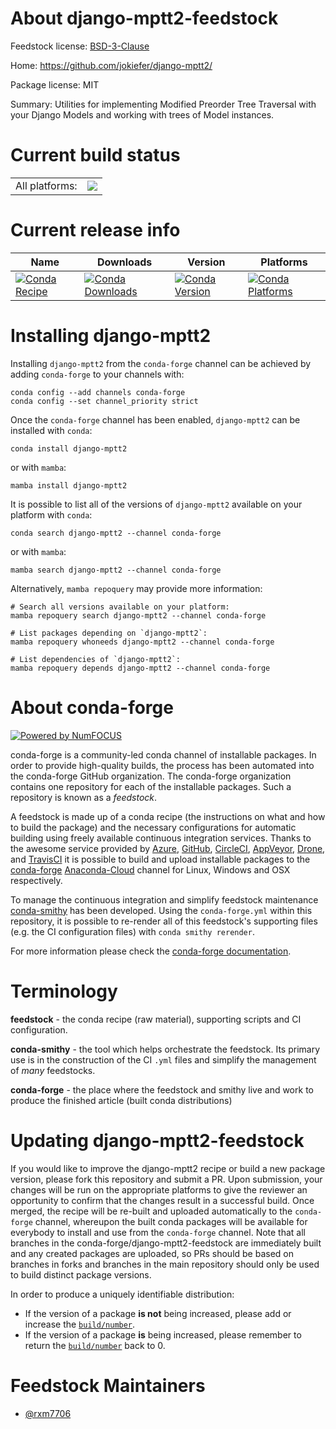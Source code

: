 About django-mptt2-feedstock
============================

Feedstock license: [BSD-3-Clause](https://github.com/conda-forge/django-mptt2-feedstock/blob/main/LICENSE.txt)

Home: https://github.com/jokiefer/django-mptt2/

Package license: MIT

Summary: Utilities for implementing Modified Preorder Tree Traversal with your Django Models and working with trees of Model instances.

Current build status
====================


<table><tr><td>All platforms:</td>
    <td>
      <a href="https://dev.azure.com/conda-forge/feedstock-builds/_build/latest?definitionId=20504&branchName=main">
        <img src="https://dev.azure.com/conda-forge/feedstock-builds/_apis/build/status/django-mptt2-feedstock?branchName=main">
      </a>
    </td>
  </tr>
</table>

Current release info
====================

| Name | Downloads | Version | Platforms |
| --- | --- | --- | --- |
| [![Conda Recipe](https://img.shields.io/badge/recipe-django--mptt2-green.svg)](https://anaconda.org/conda-forge/django-mptt2) | [![Conda Downloads](https://img.shields.io/conda/dn/conda-forge/django-mptt2.svg)](https://anaconda.org/conda-forge/django-mptt2) | [![Conda Version](https://img.shields.io/conda/vn/conda-forge/django-mptt2.svg)](https://anaconda.org/conda-forge/django-mptt2) | [![Conda Platforms](https://img.shields.io/conda/pn/conda-forge/django-mptt2.svg)](https://anaconda.org/conda-forge/django-mptt2) |

Installing django-mptt2
=======================

Installing `django-mptt2` from the `conda-forge` channel can be achieved by adding `conda-forge` to your channels with:

```
conda config --add channels conda-forge
conda config --set channel_priority strict
```

Once the `conda-forge` channel has been enabled, `django-mptt2` can be installed with `conda`:

```
conda install django-mptt2
```

or with `mamba`:

```
mamba install django-mptt2
```

It is possible to list all of the versions of `django-mptt2` available on your platform with `conda`:

```
conda search django-mptt2 --channel conda-forge
```

or with `mamba`:

```
mamba search django-mptt2 --channel conda-forge
```

Alternatively, `mamba repoquery` may provide more information:

```
# Search all versions available on your platform:
mamba repoquery search django-mptt2 --channel conda-forge

# List packages depending on `django-mptt2`:
mamba repoquery whoneeds django-mptt2 --channel conda-forge

# List dependencies of `django-mptt2`:
mamba repoquery depends django-mptt2 --channel conda-forge
```


About conda-forge
=================

[![Powered by
NumFOCUS](https://img.shields.io/badge/powered%20by-NumFOCUS-orange.svg?style=flat&colorA=E1523D&colorB=007D8A)](https://numfocus.org)

conda-forge is a community-led conda channel of installable packages.
In order to provide high-quality builds, the process has been automated into the
conda-forge GitHub organization. The conda-forge organization contains one repository
for each of the installable packages. Such a repository is known as a *feedstock*.

A feedstock is made up of a conda recipe (the instructions on what and how to build
the package) and the necessary configurations for automatic building using freely
available continuous integration services. Thanks to the awesome service provided by
[Azure](https://azure.microsoft.com/en-us/services/devops/), [GitHub](https://github.com/),
[CircleCI](https://circleci.com/), [AppVeyor](https://www.appveyor.com/),
[Drone](https://cloud.drone.io/welcome), and [TravisCI](https://travis-ci.com/)
it is possible to build and upload installable packages to the
[conda-forge](https://anaconda.org/conda-forge) [Anaconda-Cloud](https://anaconda.org/)
channel for Linux, Windows and OSX respectively.

To manage the continuous integration and simplify feedstock maintenance
[conda-smithy](https://github.com/conda-forge/conda-smithy) has been developed.
Using the ``conda-forge.yml`` within this repository, it is possible to re-render all of
this feedstock's supporting files (e.g. the CI configuration files) with ``conda smithy rerender``.

For more information please check the [conda-forge documentation](https://conda-forge.org/docs/).

Terminology
===========

**feedstock** - the conda recipe (raw material), supporting scripts and CI configuration.

**conda-smithy** - the tool which helps orchestrate the feedstock.
                   Its primary use is in the construction of the CI ``.yml`` files
                   and simplify the management of *many* feedstocks.

**conda-forge** - the place where the feedstock and smithy live and work to
                  produce the finished article (built conda distributions)


Updating django-mptt2-feedstock
===============================

If you would like to improve the django-mptt2 recipe or build a new
package version, please fork this repository and submit a PR. Upon submission,
your changes will be run on the appropriate platforms to give the reviewer an
opportunity to confirm that the changes result in a successful build. Once
merged, the recipe will be re-built and uploaded automatically to the
`conda-forge` channel, whereupon the built conda packages will be available for
everybody to install and use from the `conda-forge` channel.
Note that all branches in the conda-forge/django-mptt2-feedstock are
immediately built and any created packages are uploaded, so PRs should be based
on branches in forks and branches in the main repository should only be used to
build distinct package versions.

In order to produce a uniquely identifiable distribution:
 * If the version of a package **is not** being increased, please add or increase
   the [``build/number``](https://docs.conda.io/projects/conda-build/en/latest/resources/define-metadata.html#build-number-and-string).
 * If the version of a package **is** being increased, please remember to return
   the [``build/number``](https://docs.conda.io/projects/conda-build/en/latest/resources/define-metadata.html#build-number-and-string)
   back to 0.

Feedstock Maintainers
=====================

* [@rxm7706](https://github.com/rxm7706/)

